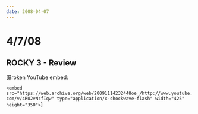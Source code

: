 ```yaml
---
date: 2008-04-07
---
```

# 4/7/08

## ROCKY 3 - Review

[Broken YouTube embed:

`<embed src="https://web.archive.org/web/20091114232448oe_/http://www.youtube.com/v/4RU2vNzfIqw" type="application/x-shockwave-flash" width="425" height="350">`]